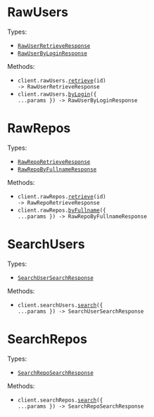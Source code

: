 # RawUsers

Types:

- <code><a href="./src/resources/raw-users.ts">RawUserRetrieveResponse</a></code>
- <code><a href="./src/resources/raw-users.ts">RawUserByLoginResponse</a></code>

Methods:

- <code title="get /api/raw/users/{id}">client.rawUsers.<a href="./src/resources/raw-users.ts">retrieve</a>(id) -> RawUserRetrieveResponse</code>
- <code title="post /api/raw/users/by-login">client.rawUsers.<a href="./src/resources/raw-users.ts">byLogin</a>({ ...params }) -> RawUserByLoginResponse</code>

# RawRepos

Types:

- <code><a href="./src/resources/raw-repos.ts">RawRepoRetrieveResponse</a></code>
- <code><a href="./src/resources/raw-repos.ts">RawRepoByFullnameResponse</a></code>

Methods:

- <code title="get /api/raw/repos/{id}">client.rawRepos.<a href="./src/resources/raw-repos.ts">retrieve</a>(id) -> RawRepoRetrieveResponse</code>
- <code title="post /api/raw/repos/by-fullname">client.rawRepos.<a href="./src/resources/raw-repos.ts">byFullname</a>({ ...params }) -> RawRepoByFullnameResponse</code>

# SearchUsers

Types:

- <code><a href="./src/resources/search-users.ts">SearchUserSearchResponse</a></code>

Methods:

- <code title="post /api/search/users">client.searchUsers.<a href="./src/resources/search-users.ts">search</a>({ ...params }) -> SearchUserSearchResponse</code>

# SearchRepos

Types:

- <code><a href="./src/resources/search-repos.ts">SearchRepoSearchResponse</a></code>

Methods:

- <code title="post /api/search/repos">client.searchRepos.<a href="./src/resources/search-repos.ts">search</a>({ ...params }) -> SearchRepoSearchResponse</code>
